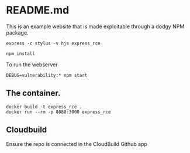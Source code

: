 # README.md
This is an example website that is made exploitable through a dodgy NPM package. 

```
express -c stylus -v hjs express_rce
```


```
npm install 
```

To run the webserver
```
DEBUG=vulnerability:* npm start
```

## The container.
```
docker build -t express_rce .
docker run --rm -p 8080:3000 express_rce 
```

## Cloudbuild
Ensure the repo is connected in the CloudBuild Github app